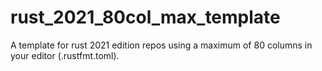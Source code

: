 # rust_2021_80col_max_template
A template for rust 2021 edition repos using a maximum of 80 columns in your editor (.rustfmt.toml).
